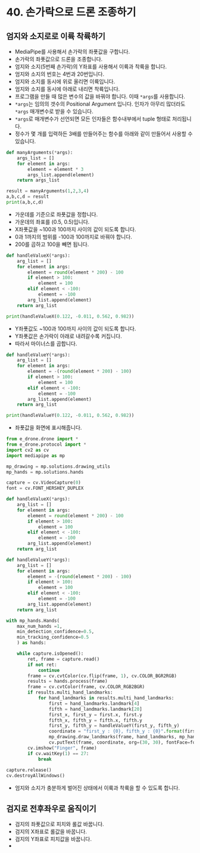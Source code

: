 # 40. 손가락으로 드론 조종하기
## 엄지와 소지로로 이륙 착륙하기
* MediaPipe를 사용해서 손가락의 좌푯값을 구합니다. 
* 손가락의 좌푯값으로 드론을 조종합니다. 
* 엄지와 소지(5번째 손가락)의 Y좌표를 사용해서 이륙과 착륙을 합니다.
* 엄지와 소지의 번호는 4번과 20번입니다.
* 엄지와 소지를 동시에 위로 올리면 이륙입니다.
* 엄지와 소지를 동시에 아래로 내리면 착륙입니다. 
* 프로그램을 만들 때 많은 변수의 값을 바꿔야 합니다. 이때 ```*args```를 사용합니다.  
* ```*args```는 임의의 갯수의 Positional Argument 입니다. 인자가 아무리 많더라도 ```*args``` 매개변수로 받을 수 있습니다.
* ```*args```로 매개변수가 선언되면 모든 인자들은 함수내부에서 tuple 형태로 처리됩니다.
* 정수가 몇 개를 입력하든 3배를 만들어주는 함수를 아래와 같이 만들어서 사용할 수 있습니다.
```python
def manyArguments(*args):
    args_list = []
    for element in args:
        element = element * 3
        args_list.append(element)
    return args_list

result = manyArguments(1,2,3,4)
a,b,c,d = result
print(a,b,c,d)
```
* 가운데를 기준으로 좌푯값을 정합니다.
* 가운데의 좌표를 (0.5, 0.5)입니다.
* X좌푯값을 ~100과 100까지 사이의 값이 되도록 합니다. 
* 0과 1까지의 범위를 -100과 100까지로 바꿔야 합니다.
* 200를 곱하고 100을 빼면 됩니다.  
```python
def handleValueX(*args):
    arg_list = []
    for element in args:
        element = round(element * 200) - 100
        if element > 100:
            element = 100
        elif element < -100:
            element = -100
        arg_list.append(element)
    return arg_list

print(handleValueX(0.122, -0.011, 0.562, 0.982))
```
* Y좌푯값도 ~100과 100까지 사이의 값이 되도록 합니다. 
* Y좌푯값은 손가락이 아래로 내려갈수록 커집니다.
* 따라서 마이너스를 곱합니다.
```python
def handleValueY(*args):
    arg_list = []
    for element in args:
        element = -(round(element * 200) - 100)
        if element > 100:
            element = 100
        elif element < -100:
            element = -100
        arg_list.append(element)
    return arg_list

print(handleValueY(0.122, -0.011, 0.562, 0.982))
```

* 좌푯값을 화면에 표시해줍니다.
```python
from e_drone.drone import *
from e_drone.protocol import *
import cv2 as cv
import mediapipe as mp

mp_drawing = mp.solutions.drawing_utils
mp_hands = mp.solutions.hands

capture = cv.VideoCapture(0)
font = cv.FONT_HERSHEY_DUPLEX

def handleValueX(*args):
    arg_list = []
    for element in args:
        element = round(element * 200) - 100
        if element > 100:
            element = 100
        elif element < -100:
            element = -100
        arg_list.append(element)
    return arg_list                

def handleValueY(*args):
    arg_list = []
    for element in args:
        element = -(round(element * 200) - 100)
        if element > 100:
            element = 100
        elif element < -100:
            element = -100
        arg_list.append(element)
    return arg_list

with mp_hands.Hands(
    max_num_hands =1,
    min_detection_confidence=0.5,
    min_tracking_confidence=0.5
    ) as hands:

    while capture.isOpened():
        ret, frame = capture.read()
        if not ret:
            continue
        frame = cv.cvtColor(cv.flip(frame, 1), cv.COLOR_BGR2RGB)
        results = hands.process(frame)
        frame = cv.cvtColor(frame, cv.COLOR_RGB2BGR)
        if results.multi_hand_landmarks:
            for hand_landmarks in results.multi_hand_landmarks:
                first = hand_landmarks.landmark[4]
                fifth = hand_landmarks.landmark[20]
                first_x, first_y = first.x, first.y
                fifth_x, fifth_y = fifth.x, fifth.y
                first_y, fifth_y = handleValueY(first_y, fifth_y)
                coordinate = "first_y : {0}, fifth_y : {0}".format(first_y, fifth_y)
                mp_drawing.draw_landmarks(frame, hand_landmarks, mp_hands.HAND_CONNECTIONS)
                cv.putText(frame, coordinate, org=(30, 30), fontFace=font, fontScale=0.5, color=(255,0,0), thickness=2)      
        cv.imshow("Finger", frame)  
        if cv.waitKey(1) == 27:
            break
        
capture.release()
cv.destroyAllWindows()
```


* 엄지와 소지가 충분하게 벌어진 상태에서 이륙과 착륙을 할 수 있도록 합니다.


## 검지로 전후좌우로 움직이기
* 검지의 좌푯값으로 피치와 롤값 바꿉니다.
* 검지의 X좌표로 롤값을 바꿉니다.
* 검지의 Y좌표로 피치값을 바꿉니다.
* 
